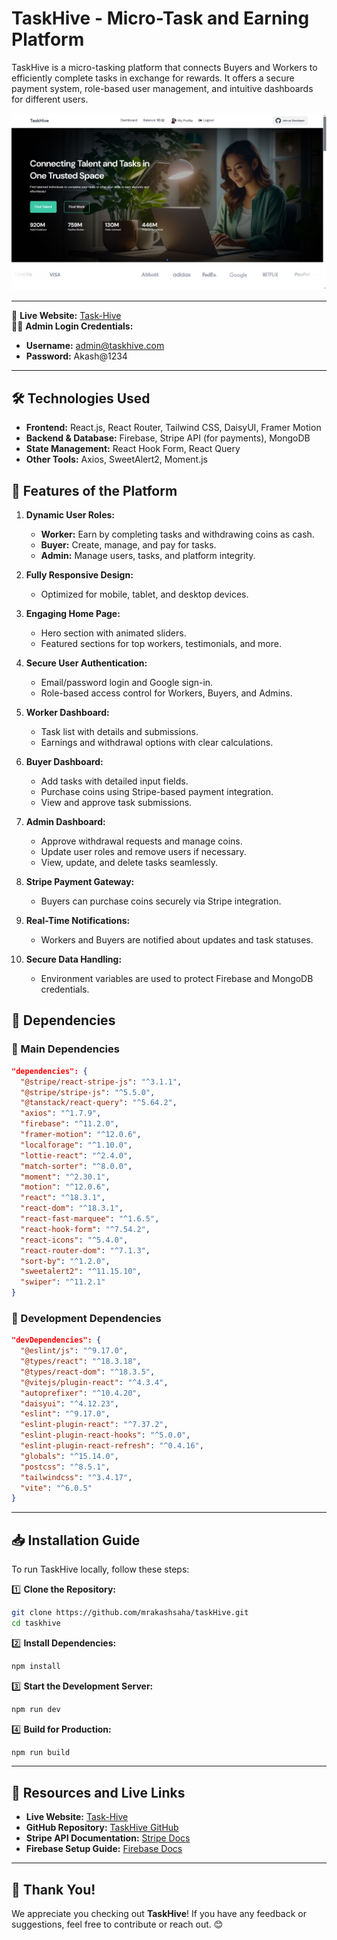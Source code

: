 # TaskHive - Micro-Task and Earning Platform

TaskHive is a micro-tasking platform that connects Buyers and Workers to efficiently complete tasks in exchange for rewards. It offers a secure payment system, role-based user management, and intuitive dashboards for different users.

![TaskHive Screenshot](https://raw.githubusercontent.com/mrakashsaha/taskHive/refs/heads/main/public/TaskHiveSS.png)

---

🔗 **Live Website:** [Task-Hive](https://task-hive-1.web.app)  
👨‍💻 **Admin Login Credentials:**  
- **Username:** admin@taskhive.com  
- **Password:** Akash@1234  

---



## 🛠 Technologies Used

- **Frontend:** React.js, React Router, Tailwind CSS, DaisyUI, Framer Motion  
- **Backend & Database:** Firebase, Stripe API (for payments), MongoDB  
- **State Management:** React Hook Form, React Query  
- **Other Tools:** Axios, SweetAlert2, Moment.js  

## 🚀 Features of the Platform

1. **Dynamic User Roles:**  
   - **Worker:** Earn by completing tasks and withdrawing coins as cash.  
   - **Buyer:** Create, manage, and pay for tasks.  
   - **Admin:** Manage users, tasks, and platform integrity.

2. **Fully Responsive Design:**  
   - Optimized for mobile, tablet, and desktop devices.

3. **Engaging Home Page:**  
   - Hero section with animated sliders.  
   - Featured sections for top workers, testimonials, and more.

4. **Secure User Authentication:**  
   - Email/password login and Google sign-in.  
   - Role-based access control for Workers, Buyers, and Admins.

5. **Worker Dashboard:**  
   - Task list with details and submissions.  
   - Earnings and withdrawal options with clear calculations.

6. **Buyer Dashboard:**  
   - Add tasks with detailed input fields.  
   - Purchase coins using Stripe-based payment integration.  
   - View and approve task submissions.

7. **Admin Dashboard:**  
   - Approve withdrawal requests and manage coins.  
   - Update user roles and remove users if necessary.  
   - View, update, and delete tasks seamlessly.

8. **Stripe Payment Gateway:**  
   - Buyers can purchase coins securely via Stripe integration.

9. **Real-Time Notifications:**  
   - Workers and Buyers are notified about updates and task statuses.

10. **Secure Data Handling:**  
    - Environment variables are used to protect Firebase and MongoDB credentials.


## 📌 Dependencies

### 🔹 Main Dependencies
```json
"dependencies": {
  "@stripe/react-stripe-js": "^3.1.1",
  "@stripe/stripe-js": "^5.5.0",
  "@tanstack/react-query": "^5.64.2",
  "axios": "^1.7.9",
  "firebase": "^11.2.0",
  "framer-motion": "^12.0.6",
  "localforage": "^1.10.0",
  "lottie-react": "^2.4.0",
  "match-sorter": "^8.0.0",
  "moment": "^2.30.1",
  "motion": "^12.0.6",
  "react": "^18.3.1",
  "react-dom": "^18.3.1",
  "react-fast-marquee": "^1.6.5",
  "react-hook-form": "^7.54.2",
  "react-icons": "^5.4.0",
  "react-router-dom": "^7.1.3",
  "sort-by": "^1.2.0",
  "sweetalert2": "^11.15.10",
  "swiper": "^11.2.1"
}
```

### 🔹 Development Dependencies
```json
"devDependencies": {
  "@eslint/js": "^9.17.0",
  "@types/react": "^18.3.18",
  "@types/react-dom": "^18.3.5",
  "@vitejs/plugin-react": "^4.3.4",
  "autoprefixer": "^10.4.20",
  "daisyui": "^4.12.23",
  "eslint": "^9.17.0",
  "eslint-plugin-react": "^7.37.2",
  "eslint-plugin-react-hooks": "^5.0.0",
  "eslint-plugin-react-refresh": "^0.4.16",
  "globals": "^15.14.0",
  "postcss": "^8.5.1",
  "tailwindcss": "^3.4.17",
  "vite": "^6.0.5"
}
```

---


## 📥 Installation Guide

To run TaskHive locally, follow these steps:

1️⃣ **Clone the Repository:**  
```sh
git clone https://github.com/mrakashsaha/taskHive.git
cd taskhive
```

2️⃣ **Install Dependencies:**  
```sh
npm install
```

3️⃣ **Start the Development Server:**  
```sh
npm run dev
```

4️⃣ **Build for Production:**  
```sh
npm run build
```


---

## 🔗 Resources and Live Links

- **Live Website:** [Task-Hive](https://task-hive-1.web.app)  
- **GitHub Repository:** [TaskHive GitHub](https://github.com/mrakashsaha/taskHive)  
- **Stripe API Documentation:** [Stripe Docs](https://stripe.com/docs)  
- **Firebase Setup Guide:** [Firebase Docs](https://firebase.google.com/docs)  

---

## 🙏 Thank You!

We appreciate you checking out **TaskHive**! If you have any feedback or suggestions, feel free to contribute or reach out. 😊

